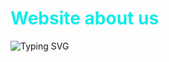 # <font color="#0eede9">Website about us</font>

![Typing SVG](https://readme-typing-svg.herokuapp.com?font=Fira+Code&size=30&duration=4000&color=#0eedcc&center=true&vCenter=true&width=450&lines=Hello,+We're+Computer+science+students;Welcome+to+About+us+Profile!)


